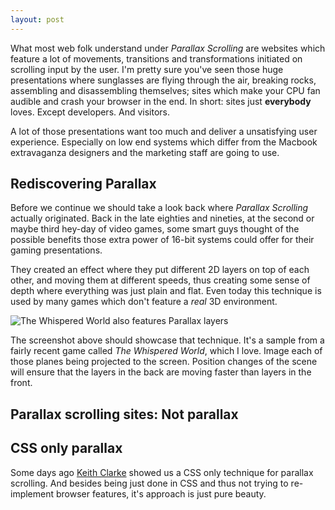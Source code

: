 ```yaml
---
layout: post
---
```


What most web folk understand under *Parallax Scrolling* are websites which feature a lot of movements, transitions and transformations initiated on scrolling input by the user. I'm pretty sure you've seen those huge presentations where sunglasses are flying through the air, breaking rocks, assembling and disassembling themselves; sites which make your CPU fan audible and crash your browser in the end. In short: sites just **everybody** loves. Except developers. And visitors.

A lot of those presentations want too much and deliver a unsatisfying user experience. Especially on low end systems which differ from the Macbook extravaganza designers and the marketing staff are going to use.


## Rediscovering Parallax

Before we continue we should take a look back where *Parallax Scrolling* actually originated. Back in the late eighties and nineties, at the second or maybe third hey-day of video games, some smart guys thought of the possible benefits those extra power of 16-bit systems could offer for their gaming presentations.

They created an effect where they put different 2D layers on top of each other, and moving them at different speeds, thus creating some sense of depth where everything was just plain and flat. Even today this technique is used by many games which don't feature a *real* 3D environment.

![The Whispered World also features Parallax layers](http://upload.wikimedia.org/wikipedia/commons/8/82/TWW_parallax_scrolling_sample_1.jpg)

The screenshot above should showcase that technique. It's a sample from a fairly recent game called *The Whispered World*, which I love. Image each of those planes being projected to the screen. Position changes of the scene will ensure that the layers in the back are moving faster than layers in the front.

## Parallax scrolling sites: Not parallax

## CSS only parallax

Some days ago [Keith Clarke](https://twitter.com/keithclarkcouk) showed us a CSS only technique for parallax scrolling. And besides being just done in CSS and thus not trying to re-implement browser features, it's approach is just pure beauty.

